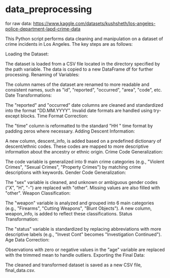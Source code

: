 # data_preprocessing

for raw data: https://www.kaggle.com/datasets/kushsheth/los-angeles-police-department-lapd-crime-data

This Python script performs data cleaning and manipulation on a dataset of crime incidents in Los Angeles. The key steps are as follows:

Loading the Dataset:

The dataset is loaded from a CSV file located in the directory specified by the path variable. The data is copied to a new DataFrame df for further processing.
Renaming of Variables:

The column names of the dataset are renamed to more readable and consistent names, such as "id", "reported", "occurred", "area", "code", etc.
Date Transformations:

The "reported" and "occurred" date columns are cleaned and standardized into the format "DD.MM.YYYY". Invalid date formats are handled using try-except blocks.
Time Format Correction:

The "time" column is reformatted to the standard "HH
" time format by padding zeros where necessary.
Adding Descent Information:

A new column, descent_info, is added based on a predefined dictionary of descent/ethnic codes. These codes are mapped to more descriptive information about the ancestry or ethnic origin.
Crime Code Generalization:

The code variable is generalized into 9 main crime categories (e.g., "Violent Crimes", "Sexual Crimes", "Property Crimes") by matching crime descriptions with keywords.
Gender Code Generalization:

The "sex" variable is cleaned, and unknown or ambiguous gender codes ("X", "H", "-") are replaced with "other". Missing values are also filled with "other".
Weapon Classification:

The "weapon" variable is analyzed and grouped into 6 main categories (e.g., "Firearms", "Cutting Weapons", "Blunt Objects"). A new column, weapon_info, is added to reflect these classifications.
Status Transformation:

The "status" variable is standardized by replacing abbreviations with more descriptive labels (e.g., "Invest Cont" becomes "Investigation Continued").
Age Data Correction:

Observations with zero or negative values in the "age" variable are replaced with the trimmed mean to handle outliers.
Exporting the Final Data:

The cleaned and transformed dataset is saved as a new CSV file, final_data.csv.
